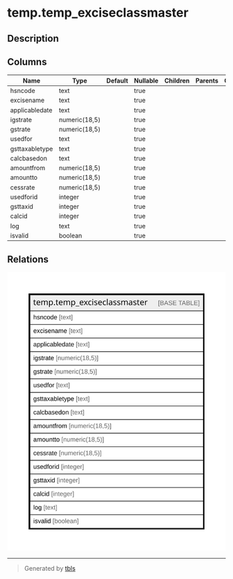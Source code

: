 # temp.temp_exciseclassmaster

## Description

## Columns

| Name | Type | Default | Nullable | Children | Parents | Comment |
| ---- | ---- | ------- | -------- | -------- | ------- | ------- |
| hsncode | text |  | true |  |  |  |
| excisename | text |  | true |  |  |  |
| applicabledate | text |  | true |  |  |  |
| igstrate | numeric(18,5) |  | true |  |  |  |
| gstrate | numeric(18,5) |  | true |  |  |  |
| usedfor | text |  | true |  |  |  |
| gsttaxabletype | text |  | true |  |  |  |
| calcbasedon | text |  | true |  |  |  |
| amountfrom | numeric(18,5) |  | true |  |  |  |
| amountto | numeric(18,5) |  | true |  |  |  |
| cessrate | numeric(18,5) |  | true |  |  |  |
| usedforid | integer |  | true |  |  |  |
| gsttaxid | integer |  | true |  |  |  |
| calcid | integer |  | true |  |  |  |
| log | text |  | true |  |  |  |
| isvalid | boolean |  | true |  |  |  |

## Relations

![er](temp.temp_exciseclassmaster.svg)

---

> Generated by [tbls](https://github.com/k1LoW/tbls)
